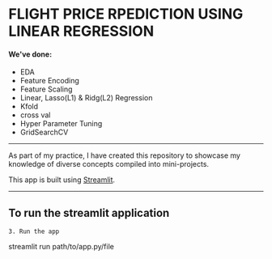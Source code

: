 # FLIGHT PRICE RPEDICTION USING LINEAR REGRESSION

#### We've done:
* EDA
* Feature Encoding
* Feature Scaling
* Linear, Lasso(L1) & Ridg(L2) Regression
* Kfold
* cross val
* Hyper Parameter Tuning
* GridSearchCV
___
As part of my practice, I have created this repository to showcase my knowledge of diverse concepts compiled into mini-projects.

This app is built using [Streamlit](https://docs.streamlit.io/).
___

## To run the streamlit application

```
3. Run the app 
```
streamlit run path/to/app.py/file
```
